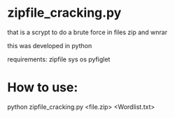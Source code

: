 # zipfile_cracking.py


that is a scrypt to do a brute force in files zip and wnrar

this was developed in python

requirements:
zipfile
sys
os
pyfiglet


# How to use:
python  zipfile_cracking.py <file.zip> <Wordlist.txt>




